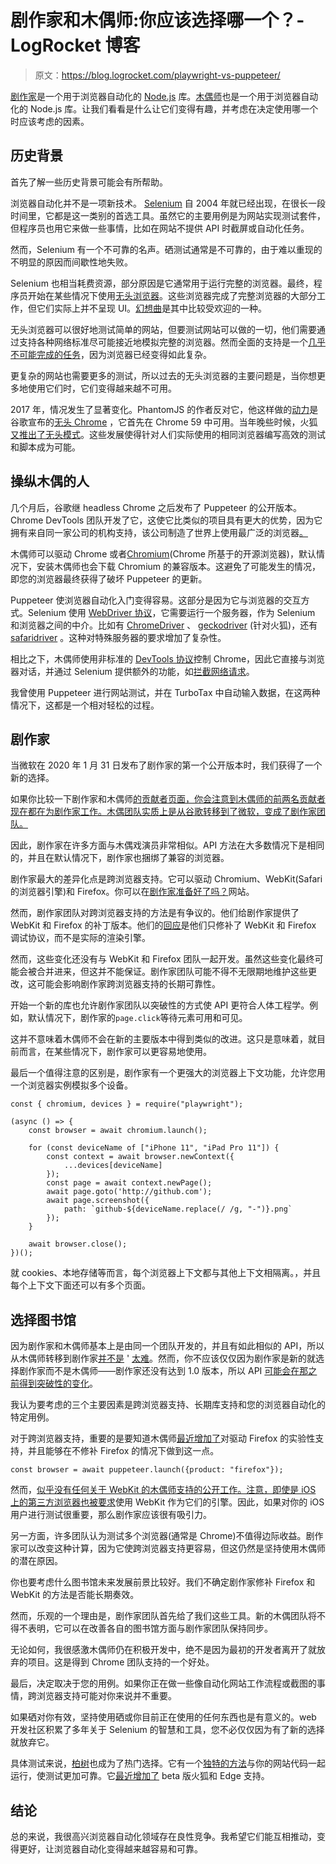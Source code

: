 # 剧作家和木偶师:你应该选择哪一个？- LogRocket 博客

> 原文：<https://blog.logrocket.com/playwright-vs-puppeteer/>

[剧作家](https://github.com/microsoft/playwright)是一个用于浏览器自动化的 [Node.js](https://nodejs.org) 库。[木偶师](https://pptr.dev/)也是一个用于浏览器自动化的 Node.js 库。让我们看看是什么让它们变得有趣，并考虑在决定使用哪一个时应该考虑的因素。

## 历史背景

首先了解一些历史背景可能会有所帮助。

浏览器自动化并不是一项新技术。 [Selenium](https://www.selenium.dev/) 自 2004 年就已经出现，在很长一段时间里，它都是这一类别的首选工具。虽然它的主要用例是为网站实现测试套件，但程序员也用它来做一些事情，比如在网站不提供 API 时截屏或自动化任务。

然而，Selenium 有一个不可靠的名声。硒测试通常是不可靠的，由于难以重现的不明显的原因而间歇性地失败。

Selenium 也相当耗费资源，部分原因是它通常用于运行完整的浏览器。最终，程序员开始在某些情况下使用[无头浏览器](https://en.wikipedia.org/wiki/Headless_browser)。这些浏览器完成了完整浏览器的大部分工作，但它们实际上并不呈现 UI。[幻想曲](https://en.wikipedia.org/wiki/PhantomJS)是其中比较受欢迎的一种。

无头浏览器可以很好地测试简单的网站，但要测试网站可以做的一切，他们需要通过支持各种网络标准尽可能接近地模拟完整的浏览器。然而全面的支持是一个[几乎不可能完成的任务](https://drewdevault.com/2020/03/18/Reckless-limitless-scope.html)，因为浏览器已经变得如此复杂。

更复杂的网站也需要更多的测试，所以过去的无头浏览器的主要问题是，当你想更多地使用它们时，它们变得越来越不可用。

2017 年，情况发生了显著变化。PhantomJS 的作者反对它，他这样做的[动力](https://groups.google.com/forum/m/#!topic/phantomjs/9aI5d-LDuNE)是谷歌宣布的[无头 Chrome](https://developers.google.com/web/updates/2017/04/headless-chrome) ，它首先在 Chrome 59 中可用。当年晚些时候，火狐[又推出了无头模式](https://www.ghacks.net/2017/09/01/first-look-at-firefoxs-headless-mode/)。这些发展使得针对人们实际使用的相同浏览器编写高效的测试和脚本成为可能。

## 操纵木偶的人

几个月后，谷歌继 headless Chrome 之后发布了 Puppeteer 的公开版本。Chrome DevTools 团队开发了它，这使它比类似的项目具有更大的优势，因为它拥有来自同一家公司的机构支持，该公司制造了世界上使用最广泛的浏览器[。](https://en.wikipedia.org/wiki/Usage_share_of_web_browsers)

木偶师可以驱动 Chrome 或者[Chromium](https://en.wikipedia.org/wiki/Chromium_(web_browser))(Chrome 所基于的开源浏览器)，默认情况下，安装木偶师也会下载 Chromium 的兼容版本。这避免了可能发生的情况，即您的浏览器最终获得了破坏 Puppeteer 的更新。

Puppeteer 使浏览器自动化入门变得容易。这部分是因为它与浏览器的交互方式。Selenium 使用 [WebDriver 协议](https://www.w3.org/TR/webdriver/)，它需要运行一个服务器，作为 Selenium 和浏览器之间的中介。比如有 [ChromeDriver](https://chromedriver.chromium.org/) 、 [geckodriver](https://github.com/mozilla/geckodriver) (针对火狐)，还有 [safaridriver](https://developer.apple.com/documentation/webkit/testing_with_webdriver_in_safari) 。这种对特殊服务器的要求增加了复杂性。

相比之下，木偶师使用非标准的 [DevTools 协议](https://github.com/WICG/devtools-protocol/)控制 Chrome，因此它直接与浏览器对话，并通过 Selenium 提供额外的功能，如[拦截网络请求](https://pptr.dev/#?product=Puppeteer&version=master&show=api-pagesetrequestinterceptionvalue)。

我曾使用 Puppeteer 进行网站测试，并在 TurboTax 中自动输入数据，在这两种情况下，这都是一个相对轻松的过程。

## 剧作家

当微软在 2020 年 1 月 31 日发布了剧作家的第一个公开版本时，我们获得了一个新的选择。

如果你比较一下剧作家和木偶师[的贡献者页面，你会注意到木偶师的前两名贡献者现在都在为剧作家工作。木偶团队实质上是从谷歌转移到了微软，变成了剧作家团队。](https://github.com/puppeteer/puppeteer/graphs/contributors)

因此，剧作家在许多方面与木偶戏演员非常相似。API 方法在大多数情况下是相同的，并且在默认情况下，剧作家也捆绑了兼容的浏览器。

剧作家最大的差异化点是跨浏览器支持。它可以驱动 Chromium、WebKit(Safari 的浏览器引擎)和 Firefox。你可以在[剧作家准备好了吗？](https://aslushnikov.github.io/isplaywrightready/)网站。

然而，剧作家团队对跨浏览器支持的方法是有争议的。他们给剧作家提供了 WebKit 和 Firefox 的补丁版本。他们的[回应](https://github.com/microsoft/playwright#q-what-browser-versions-does-playwright-use)是他们只修补了 WebKit 和 Firefox 调试协议，而不是实际的渲染引擎。

然而，这些变化还没有与 WebKit 和 Firefox 团队一起开发。虽然这些变化最终可能会被合并进来，但这并不能保证。剧作家团队可能不得不无限期地维护这些更改，这可能会影响剧作家跨浏览器支持的长期可靠性。

开始一个新的库也允许剧作家团队以突破性的方式使 API 更符合人体工程学。例如，默认情况下，剧作家的`page.click`等待元素可用和可见。

这并不意味着木偶师不会在新的主要版本中得到类似的改进。这只是意味着，就目前而言，在某些情况下，剧作家可以更容易地使用。

最后一个值得注意的区别是，剧作家有一个更强大的浏览器上下文功能，允许您用一个浏览器实例模拟多个设备。

```
const { chromium, devices } = require("playwright");

(async () => {
    const browser = await chromium.launch();

    for (const deviceName of ["iPhone 11", "iPad Pro 11"]) {
        const context = await browser.newContext({
            ...devices[deviceName]
        });
        const page = await context.newPage();
        await page.goto('http://github.com');
        await page.screenshot({
            path: `github-${deviceName.replace(/ /g, "-")}.png`
        });
    }

    await browser.close();
})();
```

就 cookies、本地存储等而言，每个浏览器上下文都与其他上下文相隔离。，并且每个上下文下面还可以有多个页面。

## 选择图书馆

因为剧作家和木偶师基本上是由同一个团队开发的，并且有如此相似的 API，所以从木偶师转移到剧作家[并不是](https://medium.com/@davert/puppeteer-to-playwright-migration-guide-6c86ea66e85e) ' [太难](https://medium.com/@davert/puppeteer-to-playwright-migration-guide-6c86ea66e85e)。然而，你不应该仅仅因为剧作家是新的就选择剧作家而不是木偶师——剧作家还没有达到 1.0 版本，所以 API [可能会在那之前得到突破性的变化](https://github.com/microsoft/playwright#q-is-playwright-ready)。

我认为要考虑的三个主要因素是跨浏览器支持、长期库支持和您的浏览器自动化的特定用例。

对于跨浏览器支持，重要的是要知道木偶师[最近增加了](https://github.com/puppeteer/puppeteer/releases/tag/v2.1.0)对驱动 Firefox 的实验性支持，并且能够在不修补 Firefox 的情况下做到这一点。

```
const browser = await puppeteer.launch({product: "firefox"});
```

然而，[似乎没有任何关于 WebKit 的木偶师支持的公开工作。注意，即使是 iOS](https://github.com/puppeteer/puppeteer/issues/4887) [上的第三方浏览器也被要求](https://stackoverflow.com/a/48541760/1481479)使用 WebKit 作为它们的引擎。因此，如果对你的 iOS 用户进行测试很重要，那么剧作家应该很有吸引力。

另一方面，许多团队认为测试多个浏览器(通常是 Chrome)不值得边际收益。剧作家可以改变这种计算，因为它使跨浏览器支持更容易，但这仍然是坚持使用木偶师的潜在原因。

你也要考虑什么图书馆未来发展前景比较好。我们不确定剧作家修补 Firefox 和 WebKit 的方法是否能长期奏效。

然而，乐观的一个理由是，剧作家团队首先给了我们这些工具。新的木偶团队将不得不表明，它可以在改善各自的图书馆方面与剧作家团队保持同步。

无论如何，我很感激木偶师仍在积极开发中，绝不是因为最初的开发者离开了就放弃的项目。这是得到 Chrome 团队支持的一个好处。

最后，决定取决于您的用例。如果你正在做一些像自动化网站工作流程或截图的事情，跨浏览器支持可能对你来说并不重要。

如果硒对你有效，坚持使用硒或你目前正在使用的任何东西也是有意义的。web 开发社区积累了多年关于 Selenium 的智慧和工具，您不必仅仅因为有了新的选择就放弃它。

具体测试来说，[柏树](https://www.cypress.io/)也成为了热门选择。它有一个[独特的方法](https://www.cypress.io/how-it-works)与你的网站代码一起运行，使测试更加可靠。它[最近增加了](https://www.cypress.io/blog/2020/02/06/introducing-firefox-and-edge-support-in-cypress-4-0/) beta 版火狐和 Edge 支持。

## 结论

总的来说，我很高兴浏览器自动化领域存在良性竞争。我希望它们能互相推动，变得更好，让浏览器自动化变得越来越容易和可靠。